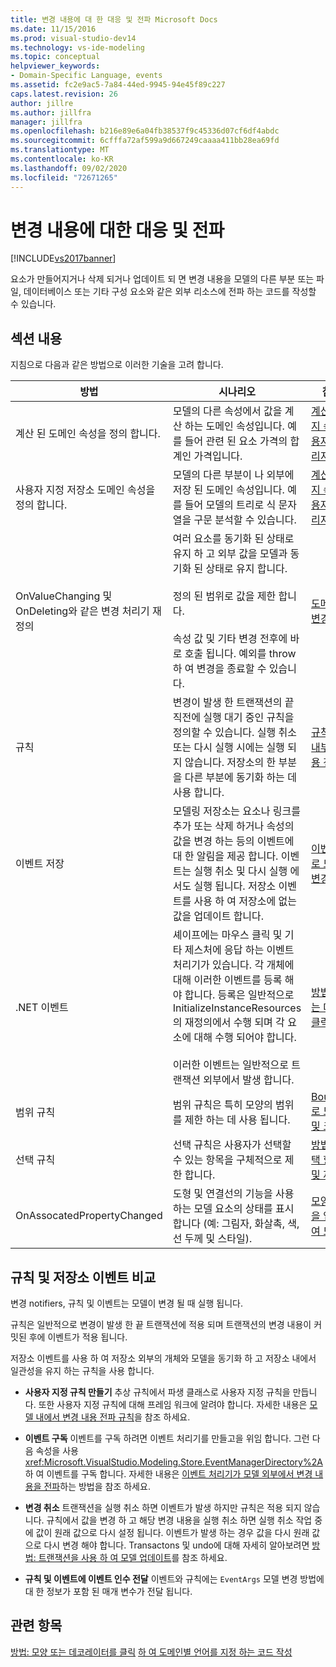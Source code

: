 ```yaml
---
title: 변경 내용에 대 한 대응 및 전파 Microsoft Docs
ms.date: 11/15/2016
ms.prod: visual-studio-dev14
ms.technology: vs-ide-modeling
ms.topic: conceptual
helpviewer_keywords:
- Domain-Specific Language, events
ms.assetid: fc2e9ac5-7a84-44ed-9945-94e45f89c227
caps.latest.revision: 26
author: jillre
ms.author: jillfra
manager: jillfra
ms.openlocfilehash: b216e89e6a04fb38537f9c45336d07cf6df4abdc
ms.sourcegitcommit: 6cfffa72af599a9d667249caaaa411bb28ea69fd
ms.translationtype: MT
ms.contentlocale: ko-KR
ms.lasthandoff: 09/02/2020
ms.locfileid: "72671265"
---
```

# <a name="responding-to-and-propagating-changes"></a>변경 내용에 대한 대응 및 전파
[!INCLUDE[vs2017banner](../includes/vs2017banner.md)]

요소가 만들어지거나 삭제 되거나 업데이트 되 면 변경 내용을 모델의 다른 부분 또는 파일, 데이터베이스 또는 기타 구성 요소와 같은 외부 리소스에 전파 하는 코드를 작성할 수 있습니다.

## <a name="in-this-section"></a>섹션 내용
 지침으로 다음과 같은 방법으로 이러한 기술을 고려 합니다.

|방법|시나리오|참조 항목|
|---------------|---------------|--------------------------|
|계산 된 도메인 속성을 정의 합니다.|모델의 다른 속성에서 값을 계산 하는 도메인 속성입니다. 예를 들어 관련 된 요소 가격의 합계인 가격입니다.|[계산된 스토리지 속성 및 사용자 지정 스토리지 속성](../modeling/calculated-and-custom-storage-properties.md)|
|사용자 지정 저장소 도메인 속성을 정의 합니다.|모델의 다른 부분이 나 외부에 저장 된 도메인 속성입니다. 예를 들어 모델의 트리로 식 문자열을 구문 분석할 수 있습니다.|[계산된 스토리지 속성 및 사용자 지정 스토리지 속성](../modeling/calculated-and-custom-storage-properties.md)|
|OnValueChanging 및 OnDeleting와 같은 변경 처리기 재정의|여러 요소를 동기화 된 상태로 유지 하 고 외부 값을 모델과 동기화 된 상태로 유지 합니다.<br /><br /> 정의 된 범위로 값을 제한 합니다.<br /><br /> 속성 값 및 기타 변경 전후에 바로 호출 됩니다. 예외를 throw 하 여 변경을 종료할 수 있습니다.|[도메인 속성 값 변경 처리기](../modeling/domain-property-value-change-handlers.md)|
|규칙|변경이 발생 한 트랜잭션의 끝 직전에 실행 대기 중인 규칙을 정의할 수 있습니다. 실행 취소 또는 다시 실행 시에는 실행 되지 않습니다. 저장소의 한 부분을 다른 부분에 동기화 하는 데 사용 합니다.|[규칙으로 모델 내부의 변경 내용 전파](../modeling/rules-propagate-changes-within-the-model.md)|
|이벤트 저장|모델링 저장소는 요소나 링크를 추가 또는 삭제 하거나 속성의 값을 변경 하는 등의 이벤트에 대 한 알림을 제공 합니다. 이벤트는 실행 취소 및 다시 실행 에서도 실행 됩니다. 저장소 이벤트를 사용 하 여 저장소에 없는 값을 업데이트 합니다.|[이벤트 처리기로 모델 외부의 변경 내용 전파](../modeling/event-handlers-propagate-changes-outside-the-model.md)|
|.NET 이벤트|셰이프에는 마우스 클릭 및 기타 제스처에 응답 하는 이벤트 처리기가 있습니다. 각 개체에 대해 이러한 이벤트를 등록 해야 합니다. 등록은 일반적으로 InitializeInstanceResources의 재정의에서 수행 되며 각 요소에 대해 수행 되어야 합니다.<br /><br /> 이러한 이벤트는 일반적으로 트랜잭션 외부에서 발생 합니다.|[방법: 모양 또는 데코레이터 클릭 가로채기](../modeling/how-to-intercept-a-click-on-a-shape-or-decorator.md)|
|범위 규칙|범위 규칙은 특히 모양의 범위를 제한 하는 데 사용 됩니다.|[BoundsRules로 모양 위치 및 크기 제한](../modeling/boundsrules-constrain-shape-location-and-size.md)|
|선택 규칙|선택 규칙은 사용자가 선택할 수 있는 항목을 구체적으로 제한 합니다.|[방법: 현재 선택 항목 액세스 및 제약](../modeling/how-to-access-and-constrain-the-current-selection.md)|
|OnAssocatedPropertyChanged|도형 및 연결선의 기능을 사용 하는 모델 요소의 상태를 표시 합니다 (예: 그림자, 화살촉, 색, 선 두께 및 스타일).|[모양 및 연결선을 업데이트하여 모델 반영](../modeling/updating-shapes-and-connectors-to-reflect-the-model.md)|

## <a name="comparing-rules-and-store-events"></a>**규칙 및 저장소 이벤트 비교**
 변경 notifiers, 규칙 및 이벤트는 모델이 변경 될 때 실행 됩니다.

 규칙은 일반적으로 변경이 발생 한 끝 트랜잭션에 적용 되며 트랜잭션의 변경 내용이 커밋된 후에 이벤트가 적용 됩니다.

 저장소 이벤트를 사용 하 여 저장소 외부의 개체와 모델을 동기화 하 고 저장소 내에서 일관성을 유지 하는 규칙을 사용 합니다.

- **사용자 지정 규칙 만들기** 추상 규칙에서 파생 클래스로 사용자 지정 규칙을 만듭니다. 또한 사용자 지정 규칙에 대해 프레임 워크에 알려야 합니다. 자세한 내용은 [모델 내에서 변경 내용 전파 규칙](../modeling/rules-propagate-changes-within-the-model.md)을 참조 하세요.

- **이벤트 구독** 이벤트를 구독 하려면 이벤트 처리기를 만들고을 위임 합니다. 그런 다음 속성을 사용 <xref:Microsoft.VisualStudio.Modeling.Store.EventManagerDirectory%2A> 하 여 이벤트를 구독 합니다. 자세한 내용은 [이벤트 처리기가 모델 외부에서 변경 내용을 전파](../modeling/event-handlers-propagate-changes-outside-the-model.md)하는 방법을 참조 하세요.

- **변경 취소** 트랜잭션을 실행 취소 하면 이벤트가 발생 하지만 규칙은 적용 되지 않습니다. 규칙에서 값을 변경 하 고 해당 변경 내용을 실행 취소 하면 실행 취소 작업 중에 값이 원래 값으로 다시 설정 됩니다. 이벤트가 발생 하는 경우 값을 다시 원래 값으로 다시 변경 해야 합니다. Transactons 및 undo에 대해 자세히 알아보려면 [방법: 트랜잭션을 사용 하 여 모델 업데이트](../modeling/how-to-use-transactions-to-update-the-model.md)를 참조 하세요.

- **규칙 및 이벤트에 이벤트 인수 전달** 이벤트와 규칙에는 `EventArgs` 모델 변경 방법에 대 한 정보가 포함 된 매개 변수가 전달 됩니다.

## <a name="see-also"></a>관련 항목
 [방법: 모양 또는 데코레이터를 클릭](../modeling/how-to-intercept-a-click-on-a-shape-or-decorator.md) [하 여 도메인별 언어를 지정 하는 코드 작성](../modeling/writing-code-to-customise-a-domain-specific-language.md)
